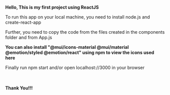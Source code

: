 <strong>Hello, This is my first project using ReactJS</strong>
<p>To run this app on your local machine, you need to install node.js and create-react-app</p>
<p>Further, you need to copy the code from the files created in the components folder and from App.js</p>
<strong>You can also install "@mui/icons-material @mui/material @emotion/styled @emotion/react" using npm to view the icons used here</strong>
<p>Finally run npm start and/or open localhost://3000 in your browser</p>

<br/><br/>
<strong>Thank You!!!</strong>
